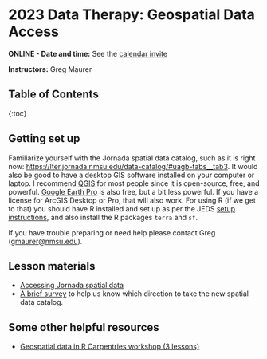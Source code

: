 # 2023 Data Therapy: Geospatial Data Access

**ONLINE - Date and time:** See the [calendar invite](https://www.google.com/calendar/event?eid=YWlta3ZsZDUzbzdsM3VkbWVjN2ZwNDExbzBfMjAyMjA5MDhUMjEwMDAwWiBkczVtNnF0NTRsYm9xYm85Z3QxNDhzcjJjMEBn)

**Instructors:** Greg Maurer

## Table of Contents

{:toc}


## Getting set up

Familiarize yourself with the Jornada spatial data catalog, such as it is right now: <https://lter.jornada.nmsu.edu/data-catalog/#uagb-tabs__tab3>. It would also be good to have a desktop GIS software installed on your computer or laptop. I recommend [QGIS](https://qgis.org/en/site/) for most people since it is open-source, free, and powerful. [Google Earth Pro](https://www.google.com/earth/about/versions/) is also free, but a bit less powerful. If you have a license for ArcGIS Desktop or Pro, that will also work. For using R (if we get to that) you should have R installed and set up as per the JEDS [setup instructions](../../html/setup), and also install the R packages `terra` and `sf`.

If you have trouble preparing or need help please contact Greg (<gmaurer@nmsu.edu>).

## Lesson materials

* [Accessing Jornada spatial data](../../episodes/accessing_Jornada_geospatial)
* [A brief survey](https://forms.gle/VQ5Nc7YUZv4Wb7go9) to help us know which direction to take the new spatial data catalog.

## Some other helpful resources

* [Geospatial data in R Carpentries workshop (3 lessons)](https://datacarpentry.org/geospatial-workshop/)
